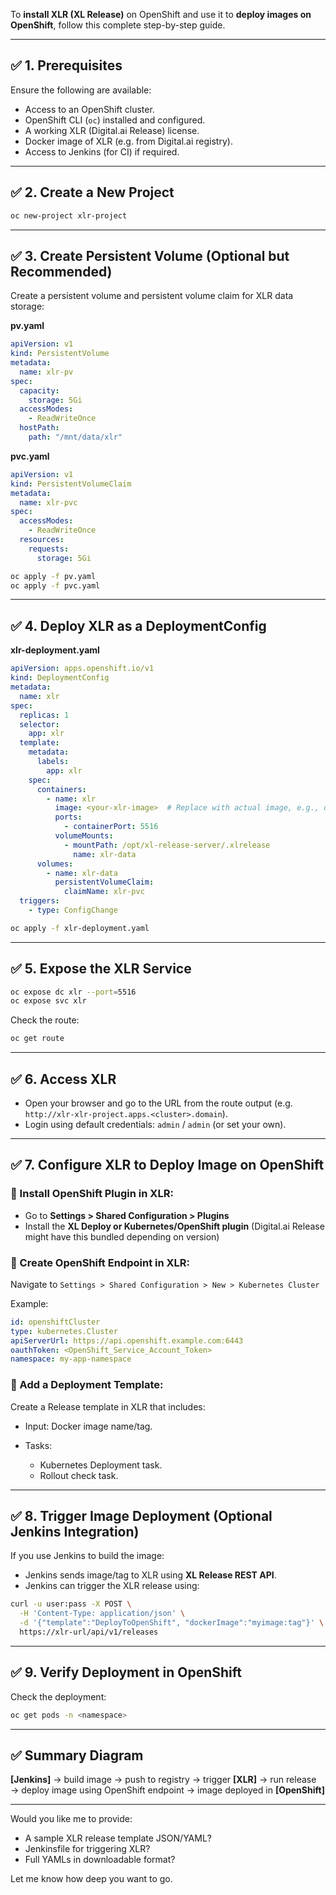 To **install XLR (XL Release)** on OpenShift and use it to **deploy images on OpenShift**, follow this complete step-by-step guide.

---

## ✅ 1. **Prerequisites**

Ensure the following are available:

* Access to an OpenShift cluster.
* OpenShift CLI (`oc`) installed and configured.
* A working XLR (Digital.ai Release) license.
* Docker image of XLR (e.g. from Digital.ai registry).
* Access to Jenkins (for CI) if required.

---

## ✅ 2. **Create a New Project**

```bash
oc new-project xlr-project
```

---

## ✅ 3. **Create Persistent Volume (Optional but Recommended)**

Create a persistent volume and persistent volume claim for XLR data storage:

**pv.yaml**

```yaml
apiVersion: v1
kind: PersistentVolume
metadata:
  name: xlr-pv
spec:
  capacity:
    storage: 5Gi
  accessModes:
    - ReadWriteOnce
  hostPath:
    path: "/mnt/data/xlr"
```

**pvc.yaml**

```yaml
apiVersion: v1
kind: PersistentVolumeClaim
metadata:
  name: xlr-pvc
spec:
  accessModes:
    - ReadWriteOnce
  resources:
    requests:
      storage: 5Gi
```

```bash
oc apply -f pv.yaml
oc apply -f pvc.yaml
```

---

## ✅ 4. **Deploy XLR as a DeploymentConfig**

**xlr-deployment.yaml**

```yaml
apiVersion: apps.openshift.io/v1
kind: DeploymentConfig
metadata:
  name: xlr
spec:
  replicas: 1
  selector:
    app: xlr
  template:
    metadata:
      labels:
        app: xlr
    spec:
      containers:
        - name: xlr
          image: <your-xlr-image>  # Replace with actual image, e.g., digitalai/xl-release:latest
          ports:
            - containerPort: 5516
          volumeMounts:
            - mountPath: /opt/xl-release-server/.xlrelease
              name: xlr-data
      volumes:
        - name: xlr-data
          persistentVolumeClaim:
            claimName: xlr-pvc
  triggers:
    - type: ConfigChange
```

```bash
oc apply -f xlr-deployment.yaml
```

---

## ✅ 5. **Expose the XLR Service**

```bash
oc expose dc xlr --port=5516
oc expose svc xlr
```

Check the route:

```bash
oc get route
```

---

## ✅ 6. **Access XLR**

* Open your browser and go to the URL from the route output (e.g. `http://xlr-xlr-project.apps.<cluster>.domain`).
* Login using default credentials: `admin` / `admin` (or set your own).

---

## ✅ 7. **Configure XLR to Deploy Image on OpenShift**

### 🔸 Install OpenShift Plugin in XLR:

* Go to **Settings > Shared Configuration > Plugins**
* Install the **XL Deploy or Kubernetes/OpenShift plugin** (Digital.ai Release might have this bundled depending on version)

### 🔸 Create OpenShift Endpoint in XLR:

Navigate to `Settings > Shared Configuration > New > Kubernetes Cluster`

Example:

```yaml
id: openshiftCluster
type: kubernetes.Cluster
apiServerUrl: https://api.openshift.example.com:6443
oauthToken: <OpenShift_Service_Account_Token>
namespace: my-app-namespace
```

### 🔸 Add a Deployment Template:

Create a Release template in XLR that includes:

* Input: Docker image name/tag.
* Tasks:

  * Kubernetes Deployment task.
  * Rollout check task.

---

## ✅ 8. **Trigger Image Deployment (Optional Jenkins Integration)**

If you use Jenkins to build the image:

* Jenkins sends image/tag to XLR using **XL Release REST API**.
* Jenkins can trigger the XLR release using:

```bash
curl -u user:pass -X POST \
  -H 'Content-Type: application/json' \
  -d '{"template":"DeployToOpenShift", "dockerImage":"myimage:tag"}' \
  https://xlr-url/api/v1/releases
```

---

## ✅ 9. **Verify Deployment in OpenShift**

Check the deployment:

```bash
oc get pods -n <namespace>
```

---

## ✅ Summary Diagram

**\[Jenkins]** → build image → push to registry
→ trigger **\[XLR]** → run release → deploy image using OpenShift endpoint
→ image deployed in **\[OpenShift]**

---

Would you like me to provide:

* A sample XLR release template JSON/YAML?
* Jenkinsfile for triggering XLR?
* Full YAMLs in downloadable format?

Let me know how deep you want to go.
